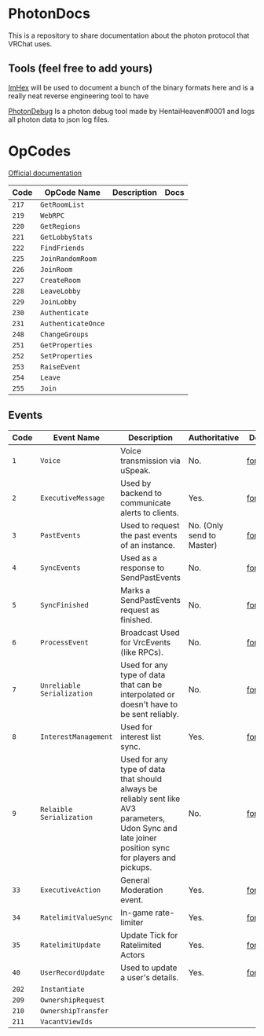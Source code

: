 # PhotonDocs

This is a repository to share documentation about the photon protocol that VRChat uses.

## Tools (feel free to add yours)

[ImHex](https://github.com/WerWolv/ImHex) will be used to document a bunch of the binary formats here and is a really neat reverse engineering tool to have

[PhotonDebug](https://github.com/OptoCloud/PhotonDebug) Is a photon debug tool made by HentaiHeaven#0001 and logs all photon data to json log files.

# OpCodes

[Official documentation](https://doc-api.photonengine.com/en/pun/v1/class_operation_code.html)

| Code  | OpCode Name                | Description | Docs                                        |
| ----- | -------------------------- | ----------- | ------------------------------------------- |
| `217` | `GetRoomList`              |             |                                             |
| `219` | `WebRPC`                   |             |                                             |
| `220` | `GetRegions`               |             |                                             |
| `221` | `GetLobbyStats`            |             |                                             |
| `222` | `FindFriends`              |             |                                             |
| `225` | `JoinRandomRoom`           |             |                                             |
| `226` | `JoinRoom`                 |             |                                             |
| `227` | `CreateRoom`               |             |                                             |
| `228` | `LeaveLobby`               |             |                                             |
| `229` | `JoinLobby`                |             |                                             |
| `230` | `Authenticate`             |             |                                             |
| `231` | `AuthenticateOnce`         |             |                                             |
| `248` | `ChangeGroups`             |             |                                             |
| `251` | `GetProperties`            |             |                                             |
| `252` | `SetProperties`            |             |                                             |
| `253` | `RaiseEvent`               |             |                                             |
| `254` | `Leave`                    |             |                                             |
| `255` | `Join`                     |             |                                             |


## Events

| Code  | Event Name                 | Description                                       | Authoritative             | Docs                                                                            |
| ----- | -------------------------- | ------------------------------------------------- | ------------------------- | ------------------------------------------- |
| `1`   | `Voice`                    | Voice transmission via uSpeak.                    | No.                       | [format](Voice/README.md)                   |
| `2`   | `ExecutiveMessage`         | Used by backend to communicate alerts to clients. | Yes.                      | [format](ExecutiveMessage/README.md)        |
| `3`   | `PastEvents`               | Used to request the past events of an instance.   | No. (Only send to Master) | [format](PastEvents/README.md)              |
| `4`   | `SyncEvents`               | Used as a response to SendPastEvents              | No.                       | [format](SyncEvents/README.md)              |
| `5`   | `SyncFinished`             | Marks a SendPastEvents request as finished.       | No.                       | [format](SyncFinished/README.md)            |
| `6`   | `ProcessEvent`             | Broadcast Used for VrcEvents (like RPCs).         | No.                       | [format](ProcessEvent/README.md)            |
| `7`   | `Unreliable Serialization` | Used for any type of data that can be interpolated or doesn't have to be sent reliably.                  | No.                       | [format](ReliableSerialization/README.md)   |
| `8`   | `InterestManagement`       | Used for interest list sync.                      | Yes.                      | [format](InterestManagement/README.md)      |
| `9`   | `Relaible Serialization`   | Used for any type of data that should always be reliably sent like AV3 parameters, Udon Sync and late joiner position sync for players and pickups.                         | No.                       | [format](UnreliableSerialization/README.md) |
| `33`  | `ExecutiveAction`          | General Moderation event.                         | Yes.                      | [format](ExecutiveAction/README.md)         |
| `34`  | `RatelimitValueSync`       | In-game rate-limiter                              | Yes.                      | [format](RatelimitValueSync/README.md)      |
| `35`  | `RatelimitUpdate`          | Update Tick for Ratelimited Actors                | Yes.                      | [format](RatelimitUpdate/README.md)         |
| `40`  | `UserRecordUpdate`         | Used to update a user's details.                  | Yes.                      | [format](UserRecordUpdate/README.md)        |
| `202` | `Instantiate`              |                                                   |                           |                                             |
| `209` | `OwnershipRequest`         |                                                   |                           |                                             |
| `210` | `OwnershipTransfer`        |                                                   |                           |                                             |
| `211` | `VacantViewIds`            |                                                   |                           |                                             |
